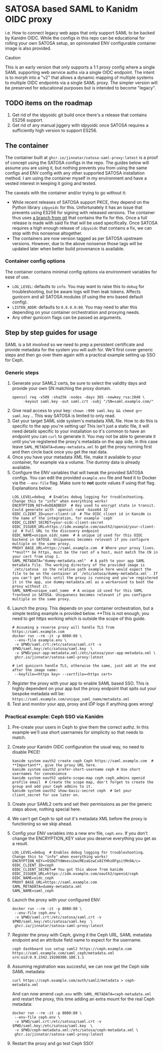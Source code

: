 # SATOSA based SAML to Kanidm OIDC proxy

i.e. How to connect legacy web apps that only support SAML to be backed by Kanidm OIDC. While the configs in this repo can be educational for rolling your own SATOSA setup, an opinionated ENV configurable container image is also provided.

> [!CAUTION]
> This is an early version that only supports a 1:1 proxy config where a single SAML supporting web service auths via a single OIDC endpoint.
> The intent is to morph into a "v2" that allows a dynamic mapping of multiple systems to multiple OIDC endpoints via a single SAML proxy. The simpler version will be preserved for educational purposes but is intended to become "legacy".

## TODO items on the roadmap
1. Get rid of the idpyoidc git build once there's a release that contains ES256 support.
2. Get rid of any manual jiggery with idpyoidc once SATOSA requires a sufficiently high version to support ES256.

## The container

The container built at `ghcr.io/jinnatar/satosa-saml-proxy:latest` is a proof of concept using the SATOSA configs in the repo. The guides below will assume you are using it, but nothing prevents you from using the same configs and ENV config with any other supported SATOSA installation method. I am using the container myself in my environment and have a vested interest in keeping it going and tested.

The caveats with the container and/or trying to go without it:
- While recent releases of SATOSA support PKCE, they depend on the Python library `idpyoidc` for this. Unfortunately it has an issue that prevents using ES256 for signing with released versions. The container thus uses [a branch from git](https://github.com/IdentityPython/idpy-oidc/tree/issuer_metadata) that contains the fix for this. Once a full release is made with said fix that will be used specifically. Once SATOSA requires a high enough release of `idpyoidc` that contains a fix, we can stop with this nonsense altogether.
- The containers are now version tagged as per SATOSA upstream versions. However, due to the above nonsense those tags will be updated later when better build provenance is available.

### Container config options
The container contains minimal config options via environment variables for ease of use.
- `LOG_LEVEL`: defaults to `info`. You may want to raise this to `debug` for troubleshooting, but be aware logs will then leak tokens. Affects gunicorn and all SATOSA modules (if using the env based default config).
- `LISTEN_ADDR`: defaults to `0.0.0.0:80`. You may need to alter this depending on your container orchestration and proxying needs.
- Any other gunicorn flags can be passed as arguments.

## Step by step guides for usage

SAML is a bit *involved* so we need to prep a persistent certificate and provide metadata for the system you will auth for. We'll first cover generic steps and then go over them again with a practical example setting up SSO for Ceph.

### Generic steps
1. Generate your SAML2 certs, be sure to select the validity days and provide your own SN matching the proxy domain.
   ```shell
   openssl req -x509 -sha256 -nodes -days 365 -newkey rsa:2048 \
        -keyout saml.key -out saml.crt -subj "/SN=saml.example.com/"
   ```
1. Give read access to your key: `chown :999 saml.key && chmod g+r saml.key` .. This way SATOSA is limited to only read.
1. Get your target SAML side system's metadata XML file. How to do this is specific to the app you're setting up! This isn't just a static file, it will need details specific to your installation so it's common to have an endpoint you can `curl` to generate it. You may not be able to generate it until you've registered the proxy's metadata on the app side, in this case leave `SAML_METADATA=dummy-metadata.xml` to get the proxy running first and then circle back once you get the real data.
1. Once you have your metadata XML file, make it available to your container, for example via a volume. The dummy data is already available.
2. Configure the ENV variables that will tweak the provided SATOSA configs. You can edit the provided `example.env` file and feed it to Docker via the `--env-file` flag. Make sure to **not** quote values if using that flag. Explanations below:
   ```shell
   LOG_LEVEL=debug  # Enables debug logging for troubleshooting. Change this to "info" when everything works!
   ENCRYPTION_KEY=0xDEADBEEF  # Key used to encrypt state in transit. Could generate with `openssl rand -base64 32`  
   OIDC_CLIENT_ID=your-client-id  # The OIDC client id in Kanidm is the name of the integration, for example `ceph`  
   OIDC_CLIENT_SECRET=your-oidc-client-secret  
   OIDC_ISSUER_URL=https://idm.example.com/oauth2/openid/your-client-id  # Full URL to the discovery endpoint  
   OIDC_NAME=unique_oidc_name  # A unique id used for this OIDC backend in SATOSA. Uniqueness becomes relevant if you configure multiple on the same proxy.  
   PROXY_BASE_URL=https://saml.example.com  # Where your proxy lives. **must** be https, must be the root of a host, must match the CN in your cert from step 1.  
   SAML_METADATA="dummy-metadata.xml"  # A path to your app SAML metadata file. The working directory of the provided image is `/etc/satosa` so the relative path example here would expect the file to be on the container at `/etc/satosa/dummy-metadata.xml`. If you can't get this until the proxy is running and you've registered it in the app, use dummy-metadata.xml as a workaround to boot the proxy without it.  
   SAML_NAME=unique_saml_name  # A unique id used for this SAML frontend in SATOSA. Uniqueness becomes relevant if you configure multiple on the same proxy.
   ```
3. Launch the proxy. This depends on your container orchestration, but a simple testing example is provided below. **This is not enough, you need to get https working which is outside the scope of this guide.
   ```shell
   # Assuming a reverse proxy will handle TLS from https://saml.example.com
   docker run --rm -it -p 8080:80 \
    --env-file example.env \
    -v $PWD/saml.crt:/etc/satosa/saml.crt -v $PWD/saml.key:/etc/satosa/saml.key  \
    -v $PWD/your-app-metadata.xml:/etc/satosa/your-app-metadata.xml \
    ghcr.io/jinnatar/satosa-saml-proxy:latest

   # Let gunicorn handle TLS, otherwise the same, just add at the end after the image name:
    --keyfile=<https key> --certfile=<https cert>
   ```
4. Register the proxy with your app to enable SAML based SSO. This is highly dependent on your app but the proxy endpoint that spits out your bespoke metadata will be: `https://saml.example.com/unique_saml_name/metadata.xml`
5. Test and monitor your app, proxy and iDP logs if anything goes wrong!

### Practical example: Ceph SSO via Kanidm
1. Pre-create your users in Ceph to give them the correct authz. In this example we'll use short usernames for simplicity so that needs to match.
1. Create your Kanidm OIDC configuration the usual way, no need to disable PKCE!
   ```
   kanidm system oauth2 create ceph Ceph https://saml.example.com  # **Important**, give the proxy URL here.
   kanidm system oauth2 prefer-short-username ceph # Use short usernames for convenience
   kanidm system oauth2 update-scope-map ceph ceph_admins openid profile email  # Create the scope map, don't forget to create the group and add your Ceph admins to it.
   kanidm system oauth2 show-basic-secret ceph  # Get your client_secret for use later on.
   ```
1. Create your SAML2 certs and set their permissions as per the generic steps above, nothing special here.
1. We can't get Ceph to spit out it's metadata XML before the proxy is functioning so we skip ahead.
1. Config your ENV variables into a new env file, `ceph.env`. If you don't change the ENCRYPTION_KEY value you deserve everything you get as a result.
   ```shell
   LOG_LEVEL=debug  # Enables debug logging for troubleshooting. Change this to "info" when everything works!
   ENCRYPTION_KEY=+OSDGTYdWxesiUwcMEzaGzwCx81YHhzOFgsitMn9A/c=
   OIDC_CLIENT_ID=ceph
   OIDC_CLIENT_SECRET=# You got this above from kanidm
   OIDC_ISSUER_URL=https://idm.example.com/oauth2/openid/ceph
   OIDC_NAME=oidc_ceph
   PROXY_BASE_URL=https://saml.example.com
   SAML_METADATA=dummy-metadata.xml
   SAML_NAME=saml_ceph
   ```
1. Launch the proxy with your configured ENV:
   ```shell
   docker run --rm -it -p 8080:80 \
    --env-file ceph.env \
    -v $PWD/saml.crt:/etc/satosa/saml.crt -v $PWD/saml.key:/etc/satosa/saml.key  \
    ghcr.io/jinnatar/satosa-saml-proxy:latest
   ```
1. Register the proxy with Ceph, giving it the Ceph URL, SAML metadata endpoint and an attribute field name to expect for the username.
   ```shell
   ceph dashboard sso setup saml2 https://ceph.example.com https://saml.example.com/saml_ceph/metadata.xml urn:oid:0.9.2342.19200300.100.1.1
   ```
1. Assuming registration was succesful, we can now get the Ceph side SAML metadata:
   ```shell
   curl https://ceph.example.com/auth/saml2/metadata > ceph-metadata.xml
   ```
   And can now amend `ceph.env` with: `SAML_METADATA=ceph-metadata.xml` and restart the proxy, this time adding an extra mount for the real Ceph metadata:
   ```shell
   docker run --rm -it -p 8080:80 \
    --env-file ceph.env \
    -v $PWD/saml.crt:/etc/satosa/saml.crt -v $PWD/saml.key:/etc/satosa/saml.key  \
    -v $PWD/ceph-metadata.xml:/etc/satosa/ceph-metadata.xml \
    ghcr.io/jinnatar/satosa-saml-proxy:latest
    ```

1. Restart the proxy and go test Ceph SSO!
